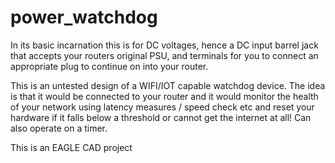 # power_watchdog

In its basic incarnation this is for DC voltages, hence a DC input barrel jack that accepts your routers original PSU, and terminals for you to connect an appropriate plug to continue on into your router.

This is an untested design of a WIFI/IOT capable watchdog device. The idea is that it would be connected to your router and it would monitor the health of your network using latency measures / speed check etc and reset your hardware if it falls below a threshold or cannot get the internet at all! Can also operate on a timer.

This is an EAGLE CAD project
